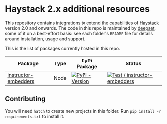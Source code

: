 # Haystack 2.x additional resources

This repository contains integrations to extend the capabilities of [Haystack][haystack-repo] version 2.0 and
onwards. The code in this repo is maintained by [deepset](https://www.deepset.ai), some of it on a best-effort
basis: see each folder's `README` file for details around installation, usage and support.

This is the list of packages currently hosted in this repo.

| Package                                                  | Type | PyPi Package                                                                                                                                 | Status                                                                                                                                                                                                                                                                     |
| -------------------------------------------------------- | ---- | -------------------------------------------------------------------------------------------------------------------------------------------- | -------------------------------------------------------------------------------------------------------------------------------------------------------------------------------------------------------------------------------------------------------------------------- |
| [instructor-embedders](components/instructor-embedders/) | Node | [![PyPI - Version](https://img.shields.io/pypi/v/instructor-embedders-haystack.svg)](https://pypi.org/project/instructor-embedders-haystack) | [![Test / instructor-embedders](https://github.com/deepset-ai/haystack-core-integrations/actions/workflows/components_instructor_embedders.yml/badge.svg)](https://github.com/deepset-ai/haystack-core-integrations/actions/workflows/components_instructor_embedders.yml) |


## Contributing

You will need `hatch` to create new projects in this folder. Run `pip install -r requirements.txt` to install it.



[haystack-repo]: https://github.com/deepset-ai/haystack
[text2speechbadge]: https://github.com/deepset-ai/haystack-extras/actions/workflows/nodes_text2speech.yml/badge.svg
[text2speech]: https://github.com/deepset-ai/haystack-extras/actions/workflows/nodes_text2speech.yml
[text2speechPypi]: https://pypi.org/project/farm-haystack-text2speech
[milvus_badge]: https://github.com/deepset-ai/haystack-extras/actions/workflows/stores_milvus_document_store.yml/badge.svg
[milvus]: https://github.com/deepset-ai/haystack-extras/actions/workflows/stores_milvus_document_store.yml
